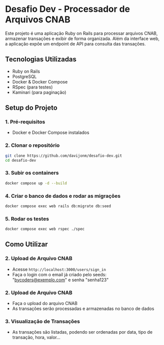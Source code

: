 # Desafio Dev - Processador de Arquivos CNAB

Este projeto é uma aplicação Ruby on Rails para processar arquivos CNAB, armazenar transações e exibir de forma organizada. Além da interface web, a aplicação expõe um endpoint de API para consulta das transações.

## Tecnologias Utilizadas
- Ruby on Rails
- PostgreSQL
- Docker & Docker Compose
- RSpec (para testes)
- Kaminari (para paginação)

## Setup do Projeto

### 1. Pré-requisitos
- Docker e Docker Compose instalados

### 2. Clonar o repositório
```sh
git clone https://github.com/davijonm/desafio-dev.git
cd desafio-dev
```

### 3. Subir os containers
```sh
docker compose up -d --build
```

### 4. Criar o banco de dados e rodar as migrações
```sh
docker compose exec web rails db:migrate db:seed
```

### 5. Rodar os testes
```sh
docker compose exec web rspec ./spec
```

## Como Utilizar

### **2. Upload de Arquivo CNAB**
- Acesse `http://localhost:3000/users/sign_in`
- Faça o login com o email já criado pelo seeds: "bycoders@exemplo.com" e senha "senha123"

### **2. Upload de Arquivo CNAB**
- Faça o upload do arquivo CNAB
- As transações serão processadas e armazenadas no banco de dados

### **3. Visualização de Transações**
- As transações são listadas, podendo ser ordenadas por data, tipo de transação, hora, valor...
